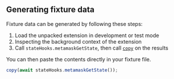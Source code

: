 ## Generating fixture data

Fixture data can be generated by following these steps:

1. Load the unpacked extension in development or test mode
2. Inspecting the background context of the extension
3. Call `stateHooks.metamaskGetState`, then call [`copy`][1] on the results

You can then paste the contents directly in your fixture file.

```js
copy(await stateHooks.metamaskGetState());
```

[1]: https://developers.google.com/web/tools/chrome-devtools/console/utilities
